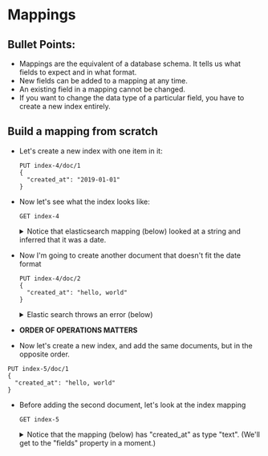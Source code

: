 # Mappings

## Bullet Points:

  - Mappings are the equivalent of a database schema.  It tells us what fields to expect and in what format.
  - New fields can be added to a mapping at any time.
  - An existing field in a mapping cannot be changed.
  - If you want to change the data type of a particular field, you have to create a new index entirely.

## Build a mapping from scratch

  - Let's create a new index with one item in it:

    ```
    PUT index-4/doc/1
    {
      "created_at": "2019-01-01"
    }
    ```

  - Now let's see what the index looks like:

    ```
    GET index-4
    ```

    <details>
      <summary>Notice that elasticsearch mapping (below) looked at a string and inferred that it was a date.</summary>
      <p>
      
      ```json
      {
        "index-4": {
          "aliases": {},
          "mappings": {
            "doc": {
              "properties": {
                "created_at": {
                  "type": "date"
                }
              }
            }
          },
          "settings": {
            "index": {
              "creation_date": "1571543778163",
              "number_of_shards": "5",
              "number_of_replicas": "1",
              "uuid": "1KdOyfIiTzm2tcwedMePCA",
              "version": {
                "created": "5010199"
              },
              "provided_name": "index-4"
            }
          }
        }
      }
      ```
      </p>
    </details>

  - Now I'm going to create another document that doesn't fit the date format

    ```
    PUT index-4/doc/2
    {
      "created_at": "hello, world"
    }
    ```

    <details>
      <summary>Elastic search throws an error (below)</summary>
      <p>
      
      ```json
      {
        "error": {
          "root_cause": [
            {
              "type": "mapper_parsing_exception",
              "reason": "failed to parse [created_at]"
            }
          ],
          "type": "mapper_parsing_exception",
          "reason": "failed to parse [created_at]",
          "caused_by": {
            "type": "illegal_argument_exception",
            "reason": "Invalid format: \"hello, world\""
          }
        },
        "status": 400
      }
      ```
      </p>
    </details>

  - __ORDER OF OPERATIONS MATTERS__
  
  - Now let's create a new index, and add the same documents, but in the opposite order.

  ```
  PUT index-5/doc/1
  {
    "created_at": "hello, world"
  }
  ```

  - Before adding the second document, let's look at the index mapping

    ```
    GET index-5
    ```

    <details>
      <summary>Notice that the mapping (below) has "created_at" as type "text".  (We'll get to the "fields" property in a moment.)</summary>
      <p>
    
    ```json
    {
      "index-5": {
        "aliases": {},
        "mappings": {
          "doc": {
            "properties": {
              "created_at": {
                "type": "text",
                "fields": {
                  "keyword": {
                    "type": "keyword",
                    "ignore_above": 256
                  }
                }
              }
            }
          }
        },
        "settings": {
          "index": {
            "creation_date": "1571544228493",
            "number_of_shards": "5",
            "number_of_replicas": "1",
            "uuid": "cCbBKzYMTpuRZ-G_iQQghQ",
            "version": {
              "created": "5010199"
            },
            "provided_name": "index-5"
          }
        }
      }
    }
    ```
  </p>
  </details>
